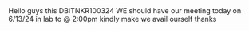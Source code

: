 ##
Hello guys this DBITNKR100324 WE should have our meeting today on 6/13/24 
in lab to @ 2:00pm kindly make we avail ourself thanks
##

